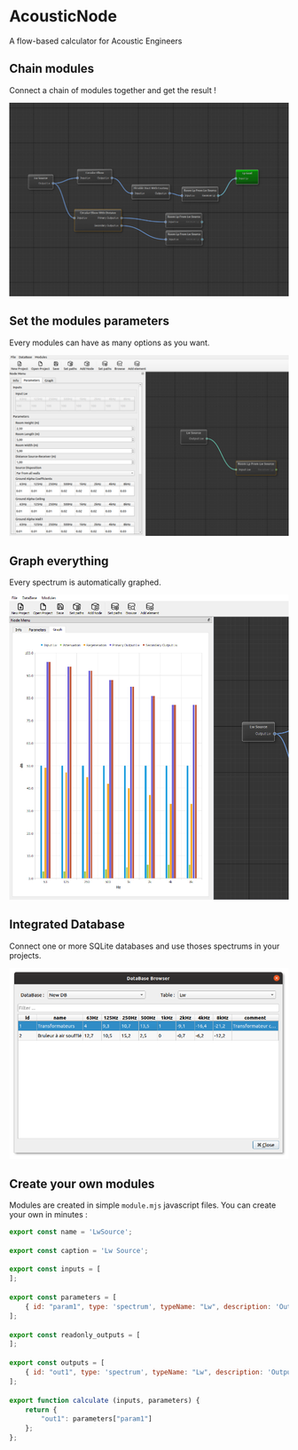 # AcousticNode

A flow-based calculator for Acoustic Engineers

## Chain modules

Connect a chain of modules together and get the result !

![capture_chain](./images/capture_chain.png)

## Set the modules parameters

Every modules can have as many options as you want.

![capture_parameters](./images/capture_parameters.png)

## Graph everything

Every spectrum is automatically graphed.

![capture_graph](./images/capture_graph.png)

## Integrated Database

Connect one or more SQLite databases and use thoses spectrums in your projects.

![capture_database](./images/capture_database.png)

## Create your own modules

Modules are created in simple `module.mjs` javascript files. You can create your own in minutes :

```javascript
export const name = 'LwSource';

export const caption = 'Lw Source';

export const inputs = [
];

export const parameters = [
    { id: "param1", type: 'spectrum', typeName: "Lw", description: 'Output Lw', default: [100, 100, 100, 100, 100, 100, 100, 100]},
];

export const readonly_outputs = [
];

export const outputs = [
    { id: "out1", type: 'spectrum', typeName: "Lw", description: 'Output Lw' },
];

export function calculate (inputs, parameters) {
    return {
        "out1": parameters["param1"]
    };
};
```
